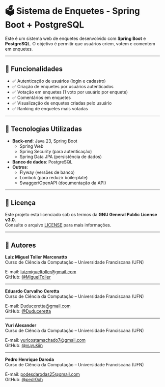 # 🗳️ Sistema de Enquetes - Spring Boot + PostgreSQL

Este é um sistema web de enquetes desenvolvido com **Spring Boot** e **PostgreSQL**. O objetivo é permitir que usuários criem, votem e comentem em enquetes.

---

## 🚀 Funcionalidades

- ✅ Autenticação de usuários (login e cadastro)
- ✅ Criação de enquetes por usuários autenticados
- ✅ Votação em enquetes (1 voto por usuário por enquete)
- ✅ Comentários em enquetes
- ✅ Visualização de enquetes criadas pelo usuário
- ✅ Ranking de enquetes mais votadas

---

## 🧱 Tecnologias Utilizadas

- **Back-end**: Java 23, Spring Boot
  - Spring Web
  - Spring Security (para autenticação)
  - Spring Data JPA (persistência de dados)
- **Banco de dados**: PostgreSQL
- **Outros**:
  - Flyway (versões de banco)
  - Lombok (para reduzir boilerplate)
  - Swagger/OpenAPI (documentação da API)

---

## 📝 Licença

Este projeto está licenciado sob os termos da **GNU General Public License v3.0**.  
Consulte o arquivo [LICENSE](LICENSE) para mais informações.

---

## 👤 Autores

**Luiz Miguel Toller Marconatto**  
Curso de Ciência da Computação – Universidade Franciscana (UFN)  

E-mail: luizmigueltoller@gmail.com  
GitHub: [@MiguelToller](https://github.com/MiguelToller)

---

**Eduardo Carvalho Ceretta**  
Curso de Ciência da Computação – Universidade Franciscana (UFN)  

E-mail: Duduceretta@gmail.com  
GitHub: [@Duduceretta](https://github.com/Duduceretta)

---

**Yuri Alexander**  
Curso de Ciência da Computação – Universidade Franciscana (UFN)  

E-mail: yuricostamachado7@gmail.com  
GitHub: [@yuyukiin](https://github.com/yuyukiin)

---

**Pedro Henrique Daroda**  
Curso de Ciência da Computação – Universidade Franciscana (UFN)  

E-mail: podesdarodas25@gmail.com  
GitHub: [@pedr0xh](https://github.com/pedr0xh)
